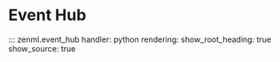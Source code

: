 # Event Hub

::: zenml.event_hub
    handler: python
    rendering:
      show_root_heading: true
      show_source: true
